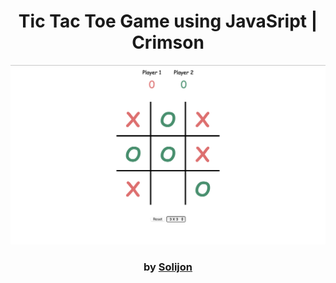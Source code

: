 <div align="center">

#  Tic Tac Toe Game using JavaSript | Crimson

<img src="admin/base.png">

### by <a href="https://github.com/solijon-haydarov">Solijon</a>

</div>